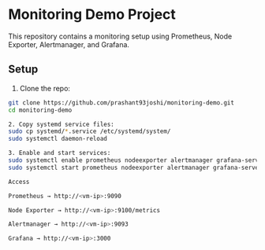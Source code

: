 # Monitoring Demo Project

This repository contains a monitoring setup using Prometheus, Node Exporter, Alertmanager, and Grafana.

## Setup

1. Clone the repo:
```bash
git clone https://github.com/prashant93joshi/monitoring-demo.git
cd monitoring-demo

2. Copy systemd service files:
sudo cp systemd/*.service /etc/systemd/system/
sudo systemctl daemon-reload

3. Enable and start services:
sudo systemctl enable prometheus nodeexporter alertmanager grafana-server
sudo systemctl start prometheus nodeexporter alertmanager grafana-server

Access

Prometheus → http://<vm-ip>:9090

Node Exporter → http://<vm-ip>:9100/metrics

Alertmanager → http://<vm-ip>:9093

Grafana → http://<vm-ip>:3000
